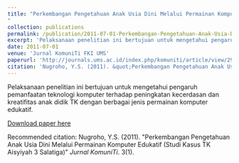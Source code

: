 ```yaml
---
title: "Perkembangan Pengetahuan Anak Usia Dini Melalui Permainan Komputer Edukatif (Studi Kasus TK Aisyiyah 3 Salatiga)
"
collection: publications
permalink: /publication/2011-07-01-Perkembangan-Pengetahuan-Anak-Usia-Dini
excerpt: 'Pelaksanaan penelitian ini bertujuan untuk mengetahui pengaruh pemanfaatan teknologi komputer terhadap peningkatan kecerdasan dan kreatifitas anak didik TK dengan berbagai jenis permainan komputer edukatif.'
date: 2011-07-01
venue: 'Jurnal KomuniTi FKI UMS'
paperurl: 'http://journals.ums.ac.id/index.php/komuniti/article/view/2966/1901'
citation: 'Nugroho, Y.S. (2011). &quot;Perkembangan Pengetahuan Anak Usia Dini Melalui Permainan Komputer Edukatif (Studi Kasus TK Aisyiyah 3 Salatiga).&quot; <i>Jurnal KomuniTi</i>. 3(1).'
---
```

Pelaksanaan penelitian ini bertujuan untuk mengetahui pengaruh pemanfaatan teknologi komputer terhadap peningkatan kecerdasan dan kreatifitas anak didik TK dengan berbagai jenis permainan komputer edukatif.

[Download paper here](http://journals.ums.ac.id/index.php/komuniti/article/download/2966/1901)

Recommended citation: Nugroho, Y.S. (2011). "Perkembangan Pengetahuan Anak Usia Dini Melalui Permainan Komputer Edukatif (Studi Kasus TK Aisyiyah 3 Salatiga)" <i>Jurnal KomuniTi</i>. 3(1).
